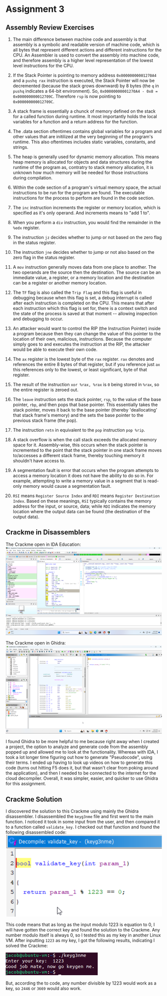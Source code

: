 # Assignment 3

## Assembly Review Exercises
1. The main difference between machine code and assembly is that assembly is a symbolic and readable version of machine code, which is all bytes that represent different actions and different instructions for the CPU. An Assembler is used to convert the assembly into machine code, and therefore assembly is a higher level representation of the lowest level instructions for the CPU.

2. If the Stack Pointer is pointing to memory address `0x00000000001270A4` and a `pushq rax` instruction is executed, the Stack Pointer will now be decremented (because the stack grows downward) by 8 bytes (the `q` in `pushq` indicates a 64-bit environment). So, `0x00000000001270A4 - 0x8 = 0x000000000012709C`. Therefore `rsp` is now pointing to `0x000000000012709C`.

3. A stack frame is essentially a chunck of memory defined on the stack for a called function during runtime. It most importantly holds the local variables for a function and a return address for the function.

4. The .data section oftentimes contains global variables for a program and other values that are initilized at the very beginning of the program's runtime. This also oftentimes includes static variables, constants, and strings.

5. The heap is generally used for dynamic memory allocation. This means heap memory is allocated for objects and data structures during the runtime of the program as, contratry to stack memory allocation, it is unknown how much memory will be needed for those instructions during compilation.

6. Within the code section of a program's virtual memory space, the actual instructions to be run for the program are found. The executable instructions for the process to perform are found in the code section.

7. The `inc` instruction increments the register or memory location, which is specified as it's only operand. And increments means to "add 1 to".

8. When you perform a `div` instruction, you would find the remainder in the `%edx` register.

9. The instruction `jz` decides whether to jump or not based on the zero flag in the status register.

10. The instruction `jne` decides whether to jump or not also based on the zero flag in the status register.

11. A `mov` instruction generally moves data from one place to another. The two operands are the source then the destination. The source can be an immediate value, a register, or a memory location and the destination can be a register or another memory location.

12. The `TF` flag is also called the `Trip Flag` and this flag is useful in debugging because when this flag is set, a debug interrupt is called after each instruction is completed on the CPU. This means that after each instruction which this flag is set for, there is a context switch and the state of the process is saved at that moment -- allowing inspection and debugging to occur.

13. An attacker would want to control the RIP (the Instruction Pointer) inside a program because then they can change the value of this pointer to the location of their own, malicious, instructions. Because the computer simply goes to and executes the instruction at the RIP, the attacker would be able to execute their own code.

14. The `ax` register is the lowest byte of the `rax` register. `rax` denotes and references the entire 8 bytes of that register, but if you reference just `ax` this references only to the lowest, or least significant, byte of that register.

15. The result of the instruction `xor %rax, %rax` is `0` being stored in `%rax`, so the entire register is zeroed out.

16. The `leave` instruction sets the stack pointer, `rsp`, to the value of the base pointer, `rbp`, and then pops that base pointer. This essentially takes the stack pointer, moves it back to the base pointer (thereby 'deallocating' that stack frame's memory) and the sets the base pointer to the previous stack frame (the pop).

17. The instruction `retn` in equivalent to the `pop` instruction `pop %rip`.

18. A stack overflow is when the call stack exceeds the allocated memory space for it. Assembly-wise, this occurs when the stack pointer is incremented to the point that the stack pointer in one stack frame moves to/accesses a different stack frame, thereby touching memory it shouldn't have access to.

19. A segmentation fault is error that occurs when the program attempts to access a memory location it does not have the ability to do so in. For example, attempting to write a memory value in a segment that is read-only memory would cause a segmentation fault.

20. `RSI` means `Register Source Index` and `RDI` means `Register Destination Index`. Based on these meanings, `RSI` typically contains the memory address for the input, or source, data; while `RDI` indicates the memory location where the output data can be found (the destination of the output data).

## Crackme in Disassemblers

The Crackme open in IDA Education:
![IDA Image](./src/3-ida.png)

The Crackme open in Ghidra:
![Ghidra Image](./src/3-ghidra.png)

I found Ghidra to be more helpful to me because right away when I created a project, the option to analyze and generate code from the assembly popped up and allowed me to look at the functionality. Whereas with IDA, I took a lot longer time figuring out how to generate "Pseudocode", using their terms. I ended up having to look up videos on how to generate this code (turns out hitting F5 does it, but that wasn't clear from poking around the application), and then I needed to be connected to the internet for the cloud decompiler. Overall, it was simpler, easier, and quicker to use Ghidra for this assignment.

## Crackme Solution

I discovered the solution to this Crackme using mainly the Ghidra disassembler. I disassembled the `keyg3nme` file and first went to the main function.
I noticed it took in some input from the user, and then compared it to a function called `validate_key`. I checked out that function and found the following disassembled code:
![validate_key function](./src/3-validate-key.png)

This code means that as long as the input modulo 1223 is equation to 0, I will have gotten the correct key and found the solution to the Crackme. Any number modulo itself is always 0, so I tested this as my key in another Linux VM. After inputting `1223` as my key, I got the following results, indicating I solved the Crackme:


![solution](./src/3-solution.png)

But, according the to code, any number divisible by 1223 would work as a key, so `2446` or `3669` would also work.






